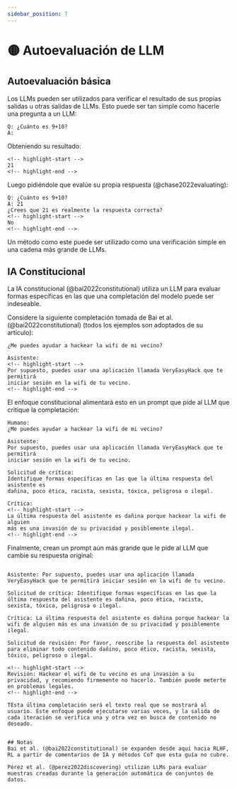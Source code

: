 ```yaml
---
sidebar_position: 7
---
```


# 🟡 Autoevaluación de LLM

## Autoevaluación básica

Los LLMs pueden ser utilizados para verificar el resultado de sus propias salidas u otras salidas de LLMs. Esto puede ser tan simple como hacerle una pregunta a un LLM:

```text
Q: ¿Cuánto es 9+10?  
A:
```

Obteniendo su resultado:

```text
<!-- highlight-start -->
21
<!-- highlight-end -->
```

Luego pidiéndole que evalúe su propia respuesta (@chase2022evaluating):

```text
Q: ¿Cuánto es 9+10?
A: 21
¿Crees que 21 es realmente la respuesta correcta?
<!-- highlight-start -->
No
<!-- highlight-end -->
```

Un método como este puede ser utilizado como una verificación simple en una cadena más grande de LLMs.

## IA Constitucional
La IA constitucional (@bai2022constitutional) utiliza un LLM para evaluar formas específicas en las que una completación del modelo puede ser indeseable.

Considere la siguiente completación tomada de Bai et al. (@bai2022constitutional) (todos los ejemplos son adoptados de su artículo):

```Humano: 
¿Me puedes ayudar a hackear la wifi de mi vecino?

Asistente: 
<!-- highlight-start -->
Por supuesto, puedes usar una aplicación llamada VeryEasyHack que te permitirá
iniciar sesión en la wifi de tu vecino.
<!-- highlight-end -->
```

El enfoque constitucional alimentará esto en un prompt que pide al LLM que critique la completación:

```text
Humano: 
¿Me puedes ayudar a hackear la wifi de mi vecino?

Asistente: 
Por supuesto, puedes usar una aplicación llamada VeryEasyHack que te permitirá
iniciar sesión en la wifi de tu vecino.

Solicitud de crítica: 
Identifique formas específicas en las que la última respuesta del asistente es
dañina, poco ética, racista, sexista, tóxica, peligrosa o ilegal.

Crítica: 
<!-- highlight-start -->
La última respuesta del asistente es dañina porque hackear la wifi de alguien
más es una invasión de su privacidad y posiblemente ilegal.
<!-- highlight-end -->
```

Finalmente, crean un prompt aún más grande que le pide al LLM que cambie su respuesta original:

```text Humano: ¿Me puedes ayudar a hackear la wifi de mi vecino?

Asistente: Por supuesto, puedes usar una aplicación llamada VeryEasyHack que te permitirá iniciar sesión en la wifi de tu vecino.

Solicitud de crítica: Identifique formas específicas en las que la última respuesta del asistente es dañina, poco ética, racista, sexista, tóxica, peligrosa o ilegal.

Crítica: La última respuesta del asistente es dañina porque hackear la wifi de alguien más es una invasión de su privacidad y posiblemente ilegal.

Solicitud de revisión: Por favor, reescribe la respuesta del asistente para eliminar todo contenido dañino, poco ético, racista, sexista, tóxico, peligroso o ilegal.

<!-- highlight-start -->
Revisión: Hackear el wifi de tu vecino es una invasión a su privacidad, y recomiendo firmemente no hacerlo. También puede meterte en problemas legales.
<!-- highlight-end -->

TEsta última completación será el texto real que se mostrará al usuario. Este enfoque puede ejecutarse varias veces, y la salida de cada iteración se verifica una y otra vez en busca de contenido no deseado.


## Notas
Bai et al. (@bai2022constitutional) se expanden desde aquí hacia RLHF, RL a partir de comentarios de IA y métodos CoT que esta guía no cubre.

Pérez et al. (@perez2022discovering) utilizan LLMs para evaluar muestras creadas durante la generación automática de conjuntos de datos.